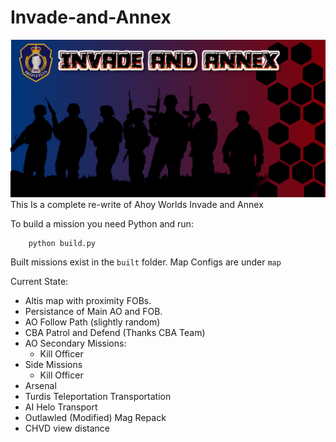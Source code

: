 # Invade-and-Annex
![](ingame_logo.png)
This Is a complete re-write of Ahoy Worlds Invade and Annex 

To build a mission you need Python and run:

        python build.py

Built missions exist in the `built` folder.
Map Configs are under `map`

Current State: 
* Altis map with proximity FOBs.
* Persistance of Main AO and FOB.
* AO Follow Path (slightly random)
* CBA Patrol and Defend (Thanks CBA Team)
* AO Secondary Missions:
    * Kill Officer 
* Side Missions
    * Kill Officer
* Arsenal
* Turdis Teleportation Transportation
* AI Helo Transport
* Outlawled (Modified) Mag Repack
* CHVD view distance